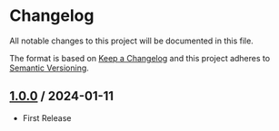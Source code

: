 # Changelog
All notable changes to this project will be documented in this file.

The format is based on [Keep a Changelog](http://keepachangelog.com/en/1.0.0/)
and this project adheres to [Semantic Versioning](http://semver.org/spec/v2.0.0.html).

## [1.0.0] / 2024-01-11
- First Release

[vNext]: ../../compare/1.0.0...HEAD
[1.0.0]: ../../compare/1.0.0